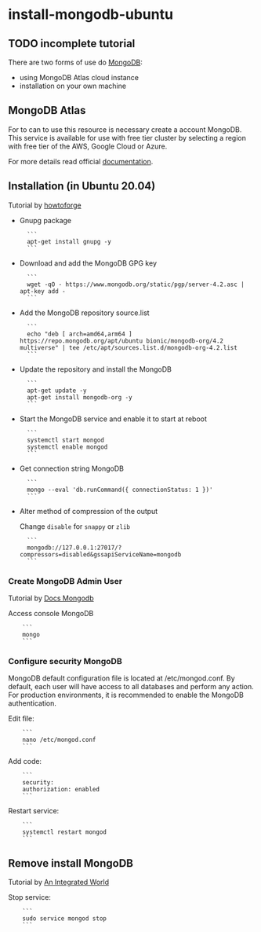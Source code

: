 # install-mongodb-ubuntu

## TODO incomplete tutorial

There are two forms of use do [MongoDB](https://www.mongodb.com/):

- using MongoDB Atlas cloud instance
- installation on your own machine

## MongoDB Atlas

For to can to use this resource is necessary create a account MongoDB. This service is available for use with free tier cluster by selecting a region with free tier of the AWS, Google Cloud or Azure.

For more details read official [documentation](https://www.mongodb.com/cloud/atlas).

## Installation (in Ubuntu 20.04)

 Tutorial by [howtoforge](https://www.howtoforge.com/how-to-install-and-use-mongodb-on-ubuntu-2004/)

- Gnupg package

        ```
        apt-get install gnupg -y
        ```

- Download and add the MongoDB GPG key

        ```
        wget -qO - https://www.mongodb.org/static/pgp/server-4.2.asc | apt-key add -
        ```

- Add the MongoDB repository source.list

        ```
        echo "deb [ arch=amd64,arm64 ] https://repo.mongodb.org/apt/ubuntu bionic/mongodb-org/4.2 multiverse" | tee /etc/apt/sources.list.d/mongodb-org-4.2.list
        ```

- Update the repository and install the MongoDB

        ```
        apt-get update -y
        apt-get install mongodb-org -y
        ```

- Start the MongoDB service and enable it to start at reboot

        ```
        systemctl start mongod
        systemctl enable mongod
        ```

- Get connection string MongoDB

        ```
        mongo --eval 'db.runCommand({ connectionStatus: 1 })'
        ```

- Alter method of compression of the output

    Change `disable` for `snappy` or `zlib`

        ```
        mongodb://127.0.0.1:27017/?compressors=disabled&gssapiServiceName=mongodb
        ```

### Create MongoDB Admin User

Tutorial by [Docs Mongodb](https://docs.mongodb.com/manual/tutorial/enable-authentication/)

Access console MongoDB

        ```
        mongo
        ```

### Configure security MongoDB

MongoDB default configuration file is located at /etc/mongod.conf. By default, each user will have access to all databases and perform any action. For production environments, it is recommended to enable the MongoDB authentication.

Edit file:

        ```
        nano /etc/mongod.conf
        ```

Add code:

        ```
        security:
        authorization: enabled
        ```

Restart service:

        ```
        systemctl restart mongod
        ```

## Remove install MongoDB

Tutorial by [An Integrated World](https://www.anintegratedworld.com/uninstall-mongodb-in-ubuntu-via-command-line-in-3-easy-steps/)

Stop service:

        ```
        sudo service mongod stop
        ```
